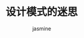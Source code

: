 ---
id: 10044
type: develop
path: /develop/design-pattern
title: 设计模式的迷思
author: jasmine
digest: 
image: http://blog.minghuiyang1998.com/design-pattern .jpg
create_date: Sun Jun 23 2019 11:48:34 GMT+0800 (中国标准时间)
update_date: Sun Jun 23 2019 11:48:34 GMT+0800 (中国标准时间)
timestamp: 1561261714954
reading_time:  MIN READ
tags: []
image_height: 7113
image_width: 5041
palette: {"Vibrant":[249,145,87],"DarkVibrant":[29,153,161],"LightVibrant":[238,179,147],"Muted":[144,202,204],"DarkMuted":[23.352631578947378,123.20526315789472,129.64736842105262],"LightMuted":[173,209,210]}
---
